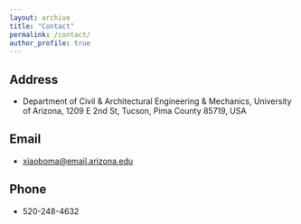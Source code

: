 ```yaml
---
layout: archive
title: "Contact"
permalink: /contact/
author_profile: true
---
```



## Address

* Department of Civil & Architectural Engineering & Mechanics, University of Arizona, 1209 E 2nd St, Tucson, Pima County 85719, USA


## Email

* xiaoboma@email.arizona.edu

## Phone

* 520-248-4632


